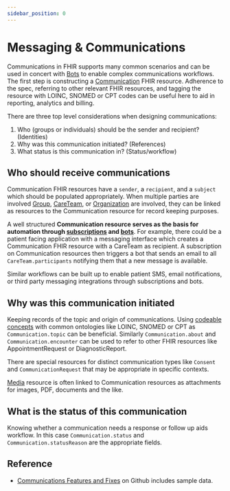 ```yaml
---
sidebar_position: 0
---
```


# Messaging & Communications

Communications in FHIR supports many common scenarios and can be used in concert with [Bots](/docs/bots/) to enable complex communications workflows. The first step is constructing a [Communication](/docs/api/fhir/resources/communication.mdx) FHIR resource. Adherence to the spec, referring to other relevant FHIR resources, and tagging the resource with LOINC, SNOMED or CPT codes can be useful here to aid in reporting, analytics and billing.

There are three top level considerations when designing communications:

1. Who (groups or individuals) should be the sender and recipient? (Identities)
2. Why was this communication initiated? (References)
3. What status is this communication in? (Status/workflow)

## Who should receive communications

Communication FHIR resources have a `sender`, a `recipient`, and a `subject` which should be populated appropriately. When multiple parties are involved [Group](/docs/api/fhir/resources/group.mdx), [CareTeam](/docs/api/fhir/resources/careteam.mdx), or [Organization](/docs/api/fhir/resources/organization.mdx) are involved, they can be linked as resources to the Communication resource for record keeping purposes.

A well structured **Communication resource serves as the basis for automation through [subscriptions](/docs/subscriptions/) and [bots](/docs/bots)**. For example, there could be a patient facing application with a messaging interface which creates a Communication FHIR resource with a CareTeam as recipient. A subscription on Communication resources then triggers a bot that sends an email to all `CareTeam.participants` notifying them that a new message is available.

Similar workflows can be built up to enable patient SMS, email notifications, or third party messaging integrations through subscriptions and bots.

## Why was this communication initiated

Keeping records of the topic and origin of communications. Using [codeable concepts](/docs/fhir-basics#standardizing-data-codeable-concepts) with common ontologies like LOINC, SNOMED or CPT as `Communication.topic` can be beneficial. Similarly `Communication.about` and `Communication.encounter` can be used to refer to other FHIR resources like AppointmentRequest or DiagnosticReport.

There are special resources for distinct communication types like `Consent` and `CommunicationRequest` that may be appropriate in specific contexts.

[Media](/docs/api/fhir/resources/media.mdx) resource is often linked to Communication resources as attachments for images, PDF, documents and the like.

## What is the status of this communication

Knowing whether a communication needs a response or follow up aids workflow. In this case `Communication.status` and `Communication.statusReason` are the appropriate fields.

## Reference

- [Communications Features and Fixes](https://github.com/medplum/medplum/pulls?q=is%3Apr+label%3Acommunications) on Github includes sample data.
